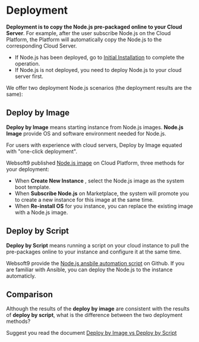 # Deployment

**Deployment is to copy the Node.js pre-packaged online to your Cloud Server**. For example, after the user subscribe Node.js on the Cloud Platform, the Platform will automatically copy the Node.js to the corresponding Cloud Server.

- If Node.js has been deployed, go to [Initial Installation](/zh/stack-installation.md) to complete the operation.
- If Node.js is not deployed, you need to deploy Node.js to your cloud server first.

We offer two deployment Node.js scenarios (the deployment results are the same):

## Deploy by Image

**Deploy by Image** means starting instance from Node.js images. **Node.js Image** provide OS and software environment needed for Node.js.

For users with experience with cloud servers, Deploy by Image equated with "one-click deployment".

Websoft9 published [Node.js image](https://apps.websoft9.com/nodejs) on Cloud Platform, three methods for your deployment:

* When **Create New Instance** , select the Node.js image as the system boot template.
* When **Subscribe Node.js** on Marketplace, the system will promote you to create a new instance for this image at the same time.
* When **Re-install OS** for you instance, you can replace the existing image with a Node.js image.

## Deploy by Script

**Deploy by Script** means running a script on your cloud instance to pull the pre-packages online to your instance and configure it at the same time.

Websoft9 provide the [Node.js ansbile automation script](https://github.com/Websoft9/ansible-nodejs) on Github. If you are familiar with Ansible, you can deploy the Node.js to the instance automaticly.

## Comparison

Although the results of the **deploy by image** are consistent with the results of **deploy by script**, what is the difference between the two deployment methods?

Suggest you read the document [Deploy by Image vs Deploy by Script](https://support.websoft9.com/docs/faq/bz-product.html#deployment-comparison)